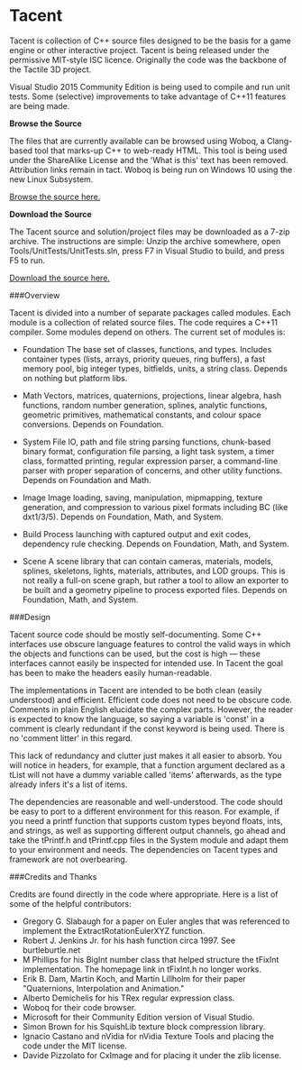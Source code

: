 # Tacent
Tacent is collection of C++ source files designed to be the basis for a game engine or other interactive project. Tacent is being released under the permissive MIT-style ISC licence. Originally the code was the backbone of the Tactile 3D project. 

Visual Studio 2015 Community Edition is being used to compile and run unit tests. Some (selective) improvements to take advantage of C++11 features are being made.

__Browse the Source__

The files that are currently available can be browsed using Woboq, a Clang-based tool that marks-up C++ to web-ready HTML. This tool is being used under the ShareAlike License and the 'What is this' text has been removed. Attribution links remain in tact. Woboq is being run on Windows 10 using the new Linux Subsystem.

[Browse the source here.](http://upperboundsinteractive.com/Tacent/Modules/index.html)

__Download the Source__

The Tacent source and solution/project files may be downloaded as a 7-zip archive. The instructions are simple: Unzip the archive somewhere, open Tools/UnitTests/UnitTests.sln, press F7 in Visual Studio to build, and press F5 to run.

[Download the source here.](http://upperboundsinteractive.com/Tacent.7z)

###Overview

Tacent is divided into a number of separate packages called modules. Each module is a collection of related source files. The code requires a C++11 compiler. Some modules depend on others. The current set of modules is:

* Foundation
The base set of classes, functions, and types. Includes container types (lists, arrays, priority queues, ring buffers), a fast memory pool, big integer types, bitfields, units, a string class. Depends on nothing but platform libs.

* Math
Vectors, matrices, quaternions, projections, linear algebra, hash functions, random number generation, splines, analytic functions, geometric primitives, mathematical constants, and colour space conversions. Depends on Foundation.

* System
File IO, path and file string parsing functions, chunk-based binary format, configuration file parsing, a light task system, a timer class, formatted printing, regular expression parser, a command-line parser with proper separation of concerns, and other utility functions. Depends on Foundation and Math.

* Image
Image loading, saving, manipulation, mipmapping, texture generation, and compression to various pixel formats including BC (like dxt1/3/5). Depends on Foundation, Math, and System.

* Build
Process launching with captured output and exit codes, dependency rule checking. Depends on Foundation, Math, and System.

* Scene
A scene library that can contain cameras, materials, models, splines, skeletons, lights, materials, attributes, and LOD groups. This is not really a full-on scene graph, but rather a tool to allow an exporter to be built and a geometry pipeline to process exported files. Depends on Foundation, Math, and System.


###Design

Tacent source code should be mostly self-documenting. Some C++ interfaces use obscure language features to control the valid ways in which the objects and functions can be used, but the cost is high — these interfaces cannot easily be inspected for intended use. In Tacent the goal has been to make the headers easily human-readable.

The implementations in Tacent are intended to be both clean (easily understood) and efficient. Efficient code does not need to be obscure code. Comments in plain English elucidate the complex parts. However, the reader is expected to know the language, so saying a variable is 'const' in a comment is clearly redundant if the const keyword is being used. There is no 'comment litter' in this regard.

This lack of redundancy and clutter just makes it all easier to absorb. You will notice in headers, for example, that a function argument declared as a tList<Item> will not have a dummy variable called 'items' afterwards, as the type already infers it's a list of items.

The dependencies are reasonable and well-understood. The code should be easy to port to a different environment for this reason. For example, if you need a printf function that supports custom types beyond floats, ints, and strings, as well as supporting different output channels, go ahead and take the tPrintf.h and tPrintf.cpp files in the System module and adapt them to your environment and needs. The dependencies on Tacent types and framework are not overbearing.


###Credits and Thanks

Credits are found directly in the code where appropriate. Here is a list of some of the helpful contributors:
* Gregory G. Slabaugh for a paper on Euler angles that was referenced to implement the ExtractRotationEulerXYZ function.
* Robert J. Jenkins Jr. for his hash function circa 1997. See burtleburtle.net
* M Phillips for his BigInt number class that helped structure the tFixInt implementation. The homepage link in tFixInt.h no longer works.
* Erik B. Dam, Martin Koch, and Martin Lillholm for their paper "Quaternions, Interpolation and Animation."
* Alberto Demichelis for his TRex regular expression class.
* Woboq for their code browser.
* Microsoft for their Community Edition version of Visual Studio.
* Simon Brown for his SquishLib texture block compression library.
* Ignacio Castano and nVidia for nVidia Texture Tools and placing the code under the MIT license.
* Davide Pizzolato for CxImage and for placing it under the zlib license.
